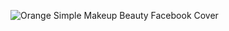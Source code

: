 <!---
4lwysjennica/4lwysjennica is a ✨ special ✨ repository because its `README.md` (this file) appears on your GitHub profile.
You can click the Preview link to take a look at your changes.
--->
![Orange Simple Makeup Beauty Facebook Cover](https://github.com/4lwysjennica/4lwysjennica/assets/124356916/f9ad2320-89a4-41ec-b170-85451bb75013)
